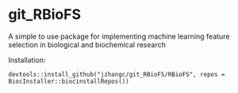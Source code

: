 # git_RBioFS
A simple to use package for implementing machine learning feature selection in biological and biochemical research


Installation:
    
    devtools::install_github("jzhangc/git_RBioFS/RBioFS", repos = BiocInstaller::biocinstallRepos())
